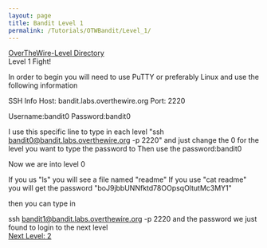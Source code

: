 ```yaml
---
layout: page
title: Bandit Level 1
permalink: /Tutorials/OTWBandit/Level_1/
---
```

[OverTheWire-Level Directory](https://zacvr.github.io/Tutorials/OTWBandit/)
<br/>
Level 1 Fight!


In order to begin you will need to use PuTTY or preferably Linux and use the following information

SSH Info
Host: bandit.labs.overthewire.org
Port: 2220

Username:bandit0 
Password:bandit0

I use this specific line to type in each level "ssh bandit0@bandit.labs.overthewire.org -p 2220" and just change the 0 for the level you want to type the password to
Then use the password:bandit0

Now we are into level 0

If you us "ls" you will see a file named "readme"
If you use "cat readme" you will get the password "boJ9jbbUNNfktd78OOpsqOltutMc3MY1"

then you can type in

ssh bandit1@bandit.labs.overthewire.org -p 2220
and the password we just found to login to the next level
<br/>
[Next Level: 2](https://zacvr.github.io//Tutorials/OTWBandit/Level_2)
